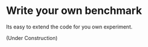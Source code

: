 # Write your own benchmark

Its easy to extend the code for you own experiment.

(Under Construction)